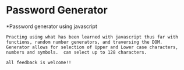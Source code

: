 # Password Generator
*Password generator using javascript

```
Practing using what has been learned with javascript thus far with functions, random number generators, and traversing the DOM.
Generator allows for selection of Upper and Lower case characters, numbers and symbols.  can select up to 128 characters.  

all feedback is welcome!!